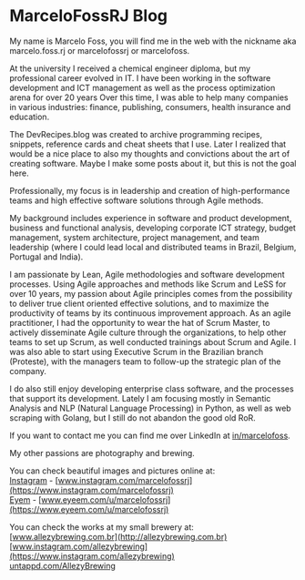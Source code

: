 # MarceloFossRJ Blog
My name is Marcelo Foss, you will find me in the web with the nickname aka marcelo.foss.rj or marcelofossrj or marcelofoss.

At the university I received a chemical engineer diploma, but my professional career evolved in IT. I have been working in the software development and ICT management as well as the process optimization arena for over 20 years Over this time, I was able to help many companies in various industries: finance, publishing, consumers, health insurance and education.

The DevRecipes.blog was created to archive programming recipes, snippets, reference cards and cheat sheets that I use. Later I realized that would be a nice place to also my thoughts and convictions about the art of creating software. Maybe I make some posts about it, but this is not the goal here.

Professionally, my focus is in leadership and creation of high-performance teams and high effective software solutions through Agile methods.

My background includes experience in software and product development, business and functional analysis, developing corporate ICT strategy, budget management, system architecture, project management, and team leadership (where I could lead local and distributed teams in Brazil, Belgium, Portugal and India).

I am passionate by Lean, Agile methodologies and software development processes. Using Agile approaches and methods like Scrum and LeSS for over 10 years, my passion about Agile principles comes from the possibility to deliver true client oriented effective solutions, and to maximize the productivity of teams by its continuous improvement approach.
As an agile practitioner, I had the opportunity to wear the hat of Scrum Master, to actively disseminate Agile culture through the organizations, to help other teams to set up Scrum, as well conducted trainings about Scrum and Agile. I was also able to start using Executive Scrum in the Brazilian branch (Proteste), with the managers team to follow-up the strategic plan of the company.

I do also still enjoy developing enterprise class software, and the processes that support its development. Lately I am focusing mostly in Semantic Analysis and NLP (Natural Language Processing) in Python, as well as web scraping with Golang, but I still do not abandon the good old RoR.

If you want to contact me you can find me over LinkedIn at [in/marcelofoss](https://linkedin.com/in/marcelofoss).

My other passions are photography and brewing.  

You can check beautiful images and pictures online at:  
[Instagram](https://www.instagram.com/marcelofossrj) - [www.instagram.com/marcelofossrj](https://www.instagram.com/marcelofossrj)   
[Eyem](https://www.eyeem.com/u/marcelofossrj) - [www.eyeem.com/u/marcelofossrj](https://www.eyeem.com/u/marcelofossrj)

You can check the works at my small brewery at:   
[www.allezybrewing.com.br](http://allezybrewing.com.br)  
[www.instagram.com/allezybrewing](https://www.instagram.com/allezybrewing)   
[untappd.com/AllezyBrewing](https://untappd.com/AllezyBrewing)
